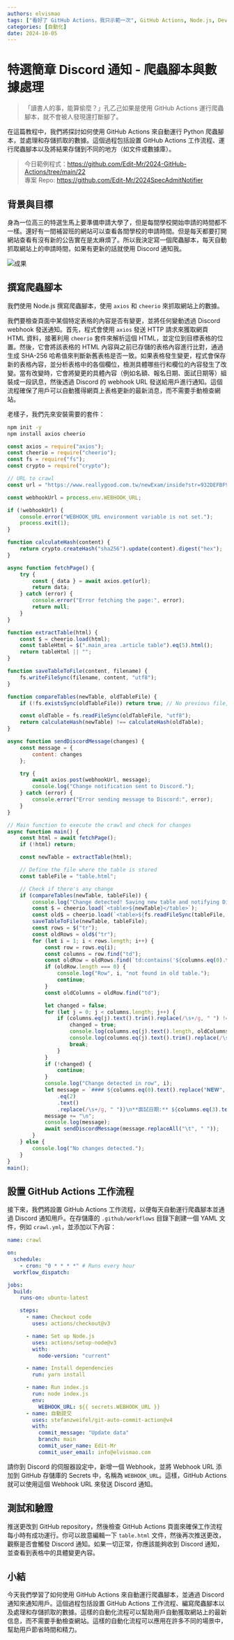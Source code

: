 ```yaml
---
authors: elvismao
tags: ["看好了 GitHub Actions，我只示範一次", GitHub Actions, Node.js, DevOps]
categories: [自動化]
date: 2024-10-05
---
```


# 特選簡章 Discord 通知 - 爬蟲腳本與數據處理

> 「讀書人的事，能算偷麼？」孔乙己如果是使用 GitHub Actions 運行爬蟲腳本，就不會被人發現還打斷腳了。

在這篇教程中，我們將探討如何使用 GitHub Actions 來自動運行 Python 爬蟲腳本，並處理和存儲抓取的數據。這個過程包括設置 GitHub Actions 工作流程、運行爬蟲腳本以及將結果存儲到不同的地方（如文件或數據庫）。

> 今日範例程式：<https://github.com/Edit-Mr/2024-GitHub-Actions/tree/main/22>  
> 專案 Repo: <https://github.com/Edit-Mr/2024SpecAdmitNotifier>

## 背景與目標

身為一位高三的特選生馬上要準備申請大學了，但是每間學校開始申請的時間都不一樣。還好有一間補習班的網站可以查看各間學校的申請時間。但是每天都要打開網站查看有沒有新的公告實在是太麻煩了。所以我決定寫一個爬蟲腳本，每天自動抓取網站上的申請時間，如果有更新的話就使用 Discord 通知我。

![成果](https://raw.githubusercontent.com/Edit-Mr/2024SpecAdmitNotifier/main/demo.png)

## 撰寫爬蟲腳本

我們使用 Node.js 撰寫爬蟲腳本，使用 `axios` 和 `cheerio` 來抓取網站上的數據。

我們要檢查頁面中某個特定表格的內容是否有變更，並將任何變動透過 Discord webhook 發送通知。首先，程式會使用 `axios` 發送 HTTP 請求來獲取網頁 HTML 資料，接著利用 `cheerio` 套件來解析這個 HTML，並定位到目標表格的位置。然後，它會將該表格的 HTML 內容與之前已存儲的表格內容進行比對，通過生成 SHA-256 哈希值來判斷新舊表格是否一致。如果表格發生變更，程式會保存新的表格內容，並分析表格中的各個欄位，檢測具體哪些行和欄位的內容發生了改變。當有改變時，它會將變更的具體內容（例如名額、報名日期、面試日期等）組裝成一段訊息，然後透過 Discord 的 webhook URL 發送給用戶進行通知。這個流程確保了用戶可以自動獲得網頁上表格更新的最新消息，而不需要手動檢查網站。

老樣子，我們先來安裝需要的套件：

```bash
npm init -y
npm install axios cheerio
```

```javascript
const axios = require("axios");
const cheerio = require("cheerio");
const fs = require("fs");
const crypto = require("crypto");

// URL to crawl
const url = "https://www.reallygood.com.tw/newExam/inside?str=932DEFBF9A06471E3A1436C3808D1BB7";

const webhookUrl = process.env.WEBHOOK_URL;

if (!webhookUrl) {
	console.error("WEBHOOK_URL environment variable is not set.");
	process.exit(1);
}

function calculateHash(content) {
	return crypto.createHash("sha256").update(content).digest("hex");
}

async function fetchPage() {
	try {
		const { data } = await axios.get(url);
		return data;
	} catch (error) {
		console.error("Error fetching the page:", error);
		return null;
	}
}

function extractTable(html) {
	const $ = cheerio.load(html);
	const tableHtml = $(".main_area .article table").eq(5).html();
	return tableHtml || "";
}

function saveTableToFile(content, filename) {
	fs.writeFileSync(filename, content, "utf8");
}

function compareTables(newTable, oldTableFile) {
	if (!fs.existsSync(oldTableFile)) return true; // No previous file, treat as change.

	const oldTable = fs.readFileSync(oldTableFile, "utf8");
	return calculateHash(newTable) !== calculateHash(oldTable);
}

async function sendDiscordMessage(changes) {
	const message = {
		content: changes
	};

	try {
		await axios.post(webhookUrl, message);
		console.log("Change notification sent to Discord.");
	} catch (error) {
		console.error("Error sending message to Discord:", error);
	}
}

// Main function to execute the crawl and check for changes
async function main() {
	const html = await fetchPage();
	if (!html) return;

	const newTable = extractTable(html);

	// Define the file where the table is stored
	const tableFile = "table.html";

	// Check if there's any change
	if (compareTables(newTable, tableFile)) {
		console.log("Change detected! Saving new table and notifying Discord.");
		const $ = cheerio.load(`<table>${newTable}</table>`);
		const old$ = cheerio.load(`<table>${fs.readFileSync(tableFile, "utf8")}</table>`);
		saveTableToFile(newTable, tableFile);
		const rows = $("tr");
		const oldRows = old$("tr");
		for (let i = 1; i < rows.length; i++) {
			const row = rows.eq(i);
			const columns = row.find("td");
			const oldRow = oldRows.find(`td:contains('${columns.eq(0).text().replace("𝐍𝐄𝐖", "")}')`).parent();
			if (oldRow.length === 0) {
				console.log("Row", i, "not found in old table.");
				continue;
			}
			const oldColumns = oldRow.find("td");

			let changed = false;
			for (let j = 0; j < columns.length; j++) {
				if (columns.eq(j).text().trim().replace(/\s+/g, " ") !== oldColumns.eq(j).text().trim().replace(/\s+/g, " ")) {
					changed = true;
					console.log(columns.eq(j).text().length, oldColumns.eq(j).text().length);
					console.log(columns.eq(j).text().trim().replace(/\s+/g, " ") + " !== " + oldColumns.eq(j).text().trim().replace(/\s+/g, " "));
					break;
				}
			}
			if (!changed) {
				continue;
			}
			console.log("Change detected in row", i);
			let message = `#### ${columns.eq(0).text().replace("𝐍𝐄𝐖", "").replace(/\s+/g, " ")} 特選資訊已更新\n**名額:** ${columns.eq(1).text().replace(/\s+/g, " ")}\n**報名及繳件日期:** ${columns
				.eq(2)
				.text()
				.replace(/\s+/g, " ")}\n**面試日期:** ${columns.eq(3).text().replace(/\s+/g, " ")}\n放榜日期：${columns.eq(4).text()}\n[簡章下載](${columns.eq(5).find("a").attr("href")})\n`;
			message += "\n";
			console.log(message);
			await sendDiscordMessage(message.replaceAll("\t", " "));
		}
	} else {
		console.log("No changes detected.");
	}
}
main();
```

## 設置 GitHub Actions 工作流程

接下來，我們將設置 GitHub Actions 工作流程，以便每天自動運行爬蟲腳本並通過 Discord 通知用戶。在存儲庫的 `.github/workflows` 目錄下創建一個 YAML 文件，例如 `crawl.yml`，並添加以下內容：

```yaml
name: crawl

on:
  schedule:
    - cron: "0 * * * *" # Runs every hour
  workflow_dispatch:

jobs:
  build:
    runs-on: ubuntu-latest

    steps:
      - name: Checkout code
        uses: actions/checkout@v3

      - name: Set up Node.js
        uses: actions/setup-node@v3
        with:
          node-version: "current"

      - name: Install dependencies
        run: yarn install

      - name: Run index.js
        run: node index.js
        env:
          WEBHOOK_URL: ${{ secrets.WEBHOOK_URL }}
      - name: 自動提交
        uses: stefanzweifel/git-auto-commit-action@v4
        with:
          commit_message: "Update data"
          branch: main
          commit_user_name: Edit-Mr
          commit_user_email: info@elvismao.com
```

請你到 Discord 的伺服器設定中，新增一個 Webhook，並將 Webhook URL 添加到 GitHub 存儲庫的 Secrets 中，名稱為 `WEBHOOK_URL`。這樣，GitHub Actions 就可以使用這個 Webhook URL 來發送 Discord 通知。

## 測試和驗證

推送更改到 GitHub repository，然後檢查 GitHub Actions 頁面來確保工作流程每小時有成功運行。你可以故意編輯一下 `table.html` 文件，然後再次推送更改，觀察是否會觸發 Discord 通知。如果一切正常，你應該能夠收到 Discord 通知，並查看到表格中的具體變更內容。

## 小結

今天我們學習了如何使用 GitHub Actions 來自動運行爬蟲腳本，並通過 Discord 通知來通知用戶。這個過程包括設置 GitHub Actions 工作流程、編寫爬蟲腳本以及處理和存儲抓取的數據。這樣的自動化流程可以幫助用戶自動獲取網站上的最新信息，而不需要手動檢查網站。這樣的自動化流程可以應用在許多不同的場景中，幫助用戶節省時間和精力。
